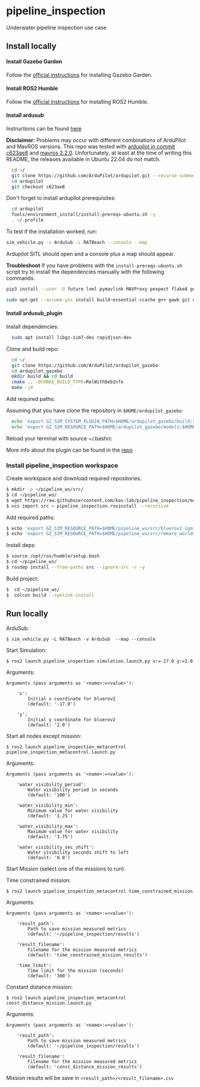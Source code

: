 # pipeline_inspection
Underwater pipeline inspection use case

## Install locally

#### Install Gazebo Garden

Follow the [official instructions](https://gazebosim.org/docs/garden/install_ubuntu) for installing Gazebo Garden.

#### Install ROS2 Humble

Follow the [official instructions](https://docs.ros.org/en/humble/Installation/Ubuntu-Install-Debians.html) for installing ROS2 Humble.

#### Install ardusub

Instructions can be found [here](https://ardupilot.org/dev/docs/building-setup-linux.html#building-setup-linux)

**Disclaimer:**
Problems may occur with different combinations of ArduPilot and MavROS versions. This repo was tested with [ardupilot in commit c623ae8](https://github.com/ArduPilot/ardupilot/tree/c623ae8b82db4d7e195f4b757e2ae5d049f941e5) and [mavros 2.2.0](https://github.com/mavlink/mavros/tree/686bd833e7d6ea5542977178872762dfbec5ed89). Unfortunately, at least at the time of writing this README, the releases available in Ubuntu 22.04 do not match.

```Bash
  cd ~/
  git clone https://github.com/ArduPilot/ardupilot.git --recurse-submodules
  cd ardupilot
  git checkout c623ae8
```

Don't forget to install ardupilot prerequisites:

```Bash
  cd ardupilot
  Tools/environment_install/install-prereqs-ubuntu.sh -y
  . ~/.profile
```

To test if the installation worked, run:

```Bash
sim_vehicle.py -v ArduSub -L RATBeach --console --map
```

Ardupilot SITL should open and a console plus a map should appear.

**Troubleshoot**
If you have problems with the `install-prereqs-ubuntu.sh` script try to install the dependencies manually with the following commands.

```Bash
pip3 install --user -U future lxml pymavlink MAVProxy pexpect flake8 geocoder empy dronecan pygame intelhex
```

```Bash
sudo apt-get --assume-yes install build-essential ccache g++ gawk git make wget python-is-python3 libtool libxml2-dev libxslt1-dev python3-dev python3-pip python3-setuptools python3-numpy python3-pyparsing python3-psutil xterm python3-matplotlib python3-serial python3-scipy python3-opencv libcsfml-dev libcsfml-audio2.5 libcsfml-dev libcsfml-graphics2.5 libcsfml-network2.5 libcsfml-system2.5 libcsfml-window2.5 libsfml-audio2.5 libsfml-dev libsfml-graphics2.5 libsfml-network2.5 libsfml-system2.5 libsfml-window2.5 python3-yaml libpython3-stdlib python3-wxgtk4.0 fonts-freefont-ttf libfreetype6-dev libpng16-16 libportmidi-dev libsdl-image1.2-dev libsdl-mixer1.2-dev libsdl-ttf2.0-dev libsdl1.2-dev libtool-bin g++-arm-linux-gnueabihf lcov gcovr
```

#### Install ardusub_plugin

Install dependencies:

```Bash
  sudo apt install libgz-sim7-dev rapidjson-dev
```

Clone and build repo:

```Bash
  cd ~/
  git clone https://github.com/ArduPilot/ardupilot_gazebo
  cd ardupilot_gazebo
  mkdir build && cd build
  cmake .. -DCMAKE_BUILD_TYPE=RelWithDebInfo
  make -j4
```

Add required paths:

Assuming that you have clone the repository in `$HOME/ardupilot_gazebo`:
```bash
  echo 'export GZ_SIM_SYSTEM_PLUGIN_PATH=$HOME/ardupilot_gazebo/build:${GZ_SIM_SYSTEM_PLUGIN_PATH}' >> ~/.bashrc
  echo 'export GZ_SIM_RESOURCE_PATH=$HOME/ardupilot_gazebo/models:$HOME/ardupilot_gazebo/worlds:${GZ_SIM_RESOURCE_PATH}' >> ~/.bashrc
```

Reload your terminal with source ~/.bashrc

More info about the plugin can be found in the [repo](https://github.com/ArduPilot/ardupilot_gazebo/tree/ignition-garden)

### Install pipeline_inspection workspace

Create workspace and download required repositories:
```Bash
$ mkdir -p ~/pipeline_ws/src/
$ cd ~/pipeline_ws/
$ wget https://raw.githubusercontent.com/kas-lab/pipeline_inspection/main/pipeline_inspection/pipeline_inspection.rosinstall
$ vcs import src < pipeline_inspection.rosinstall --recursive
```

Add required paths:
```Bash
$ echo 'export GZ_SIM_RESOURCE_PATH=$HOME/pipeline_ws/src/bluerov2_ignition/models:$HOME/pipeline_ws/src/bluerov2_ignition/worlds:${GZ_SIM_RESOURCE_PATH}' >> ~/.bashrc
$ echo 'export GZ_SIM_RESOURCE_PATH=$HOME/pipeline_ws/src/remaro_worlds/models:$HOME/pipeline_ws/src/remaro_worlds/worlds:${GZ_SIM_RESOURCE_PATH}' >> ~/.bashrc
```

Install deps:
```Bash
$ source /opt/ros/humble/setup.bash
$ cd ~/pipeline_ws/
$ rosdep install --from-paths src --ignore-src -r -y
```

Build project:
```Bash
$  cd ~/pipeline_ws/
$  colcon build --symlink-install
```

## Run locally

ArduSub:
```
$ sim_vehicle.py -L RATBeach -v ArduSub  --map --console
```

Start Simulation:
```
$ ros2 launch pipeline_inspection simulation.launch.py x:=-17.0 y:=2.0
```

Arguments:
```
Arguments (pass arguments as '<name>:=<value>'):

    'x':
        Initial x coordinate for bluerov2
        (default: '-17.0')

    'y':
        Initial y coordinate for bluerov2
        (default: '2.0')
```

Start all nodes except mission:
```
$ ros2 launch pipeline_inspection_metacontrol pipeline_inspection_metacontrol.launch.py
```

Arguments:
```
Arguments (pass arguments as '<name>:=<value>'):

    'water_visibility_period':
        Water visibility period in seconds
        (default: '100')

    'water_visibility_min':
        Minimum value for water visibility
        (default: '1.25')

    'water_visibility_max':
        Maximum value for water visibility
        (default: '3.75')

    'water_visibility_sec_shift':
        Water visibility seconds shift to left
        (default: '0.0')
```

Start Mission (select one of the missions to run):

Time constrained mission:
```Bash
$ ros2 launch pipeline_inspection_metacontrol time_constrained_mission.launch.py time_limit:=300
```

Arguments:
```
Arguments (pass arguments as '<name>:=<value>'):

    'result_path':
        Path to save mission measured metrics
        (default: '~/pipeline_inspection/results')

    'result_filename':
        Filename for the mission measured metrics
        (default: 'time_constrained_mission_results')

    'time_limit':
        Time limit for the mission (seconds)
        (default: '300')
```


Constant distance mission:
```
$ ros2 launch pipeline_inspection_metacontrol const_distance_mission.launch.py
```

Arguments:
```
Arguments (pass arguments as '<name>:=<value>'):

    'result_path':
        Path to save mission measured metrics
        (default: '~/pipeline_inspection/results')

    'result_filename':
        Filename for the mission measured metrics
        (default: 'const_distance_mission_results')

```

Mission results will be save in `<result_path>/<result_filename>.csv`
